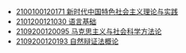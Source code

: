 - [2100100120171 新时代中国特色社会主义理论与实践](/courses/pofo/zjf4v8K)
- [2101200121030 语言基础](/courses/pofo/UMJvI9K)
- [2109200120095 马克思主义与社会科学方法论](/courses/pofo/TZUUriL)
- [2109200120193 自然辩证法概论](/courses/pofo/t1UUriL)
